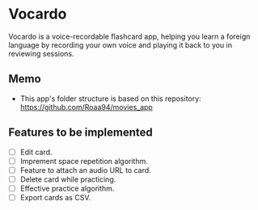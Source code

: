 # Vocardo

Vocardo is a voice-recordable flashcard app, helping you learn a foreign language by recording your own voice and playing it back to you in reviewing sessions.

## Memo

- This app's folder structure is based on this repository: https://github.com/Roaa94/movies_app

## Features to be implemented

- [ ] Edit card.
- [ ] Imprement space repetition algorithm.
- [ ] Feature to attach an audio URL to card.
- [ ] Delete card while practicing.
- [ ] Effective practice algorithm.
- [ ] Export cards as CSV.
